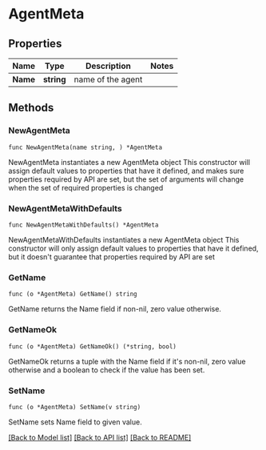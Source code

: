# AgentMeta

## Properties

Name | Type | Description | Notes
------------ | ------------- | ------------- | -------------
**Name** | **string** | name of the agent | 

## Methods

### NewAgentMeta

`func NewAgentMeta(name string, ) *AgentMeta`

NewAgentMeta instantiates a new AgentMeta object
This constructor will assign default values to properties that have it defined,
and makes sure properties required by API are set, but the set of arguments
will change when the set of required properties is changed

### NewAgentMetaWithDefaults

`func NewAgentMetaWithDefaults() *AgentMeta`

NewAgentMetaWithDefaults instantiates a new AgentMeta object
This constructor will only assign default values to properties that have it defined,
but it doesn't guarantee that properties required by API are set

### GetName

`func (o *AgentMeta) GetName() string`

GetName returns the Name field if non-nil, zero value otherwise.

### GetNameOk

`func (o *AgentMeta) GetNameOk() (*string, bool)`

GetNameOk returns a tuple with the Name field if it's non-nil, zero value otherwise
and a boolean to check if the value has been set.

### SetName

`func (o *AgentMeta) SetName(v string)`

SetName sets Name field to given value.



[[Back to Model list]](../README.md#documentation-for-models) [[Back to API list]](../README.md#documentation-for-api-endpoints) [[Back to README]](../README.md)


